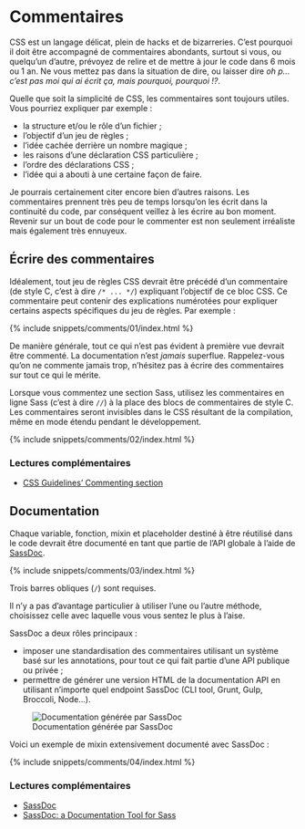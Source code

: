 
# Commentaires

CSS est un langage délicat, plein de hacks et de bizarreries. C’est pourquoi il doit être accompagné de commentaires abondants, surtout si vous, ou quelqu’un d’autre, prévoyez de relire et de mettre à jour le code dans 6 mois ou 1 an. Ne vous mettez pas dans la situation de dire, ou laisser dire *oh p... c’est pas moi qui ai écrit ça, mais pourquoi, pourquoi&nbsp;!?*.

Quelle que soit la simplicité de CSS, les commentaires sont toujours utiles. Vous pourriez expliquer par exemple&nbsp;:

* la structure et/ou le rôle d’un fichier&nbsp;;
* l’objectif d’un jeu de règles&nbsp;;
* l’idée cachée derrière un nombre magique&nbsp;;
* les raisons d’une déclaration CSS particulière&nbsp;;
* l’ordre des déclarations CSS&nbsp;;
* l’idée qui a abouti à une certaine façon de faire.

Je pourrais certainement citer encore bien d’autres raisons. Les commentaires prennent très peu de temps lorsqu’on les écrit dans la continuité du code, par conséquent veillez à les écrire au bon moment. Revenir sur un bout de code pour le commenter est non seulement irréaliste mais également très ennuyeux.

## Écrire des commentaires

Idéalement, tout jeu de règles CSS devrait être précédé d’un commentaire (de style C, c’est à dire `/* ... */`) expliquant l’objectif de ce bloc CSS. Ce commentaire peut contenir des explications numérotées pour expliquer certains aspects spécifiques du jeu de règles. Par exemple&nbsp;:

{% include snippets/comments/01/index.html %}

De manière générale, tout ce qui n’est pas évident à première vue devrait être commenté. La documentation n’est *jamais* superflue. Rappelez-vous qu’on ne commente jamais trop, n’hésitez pas à écrire des commentaires sur tout ce qui le mérite.

Lorsque vous commentez une section Sass, utilisez les commentaires en ligne Sass (c’est à dire `//`) à la place des blocs de commentaires de style C. Les commentaires seront invisibles dans le CSS résultant de la compilation, même en mode étendu pendant le développement.

{% include snippets/comments/02/index.html %}

### Lectures complémentaires

* [CSS Guidelines’ Commenting section](http://cssguidelin.es/#commenting)

## Documentation

Chaque variable, fonction, mixin et placeholder destiné à être réutilisé dans le code devrait être documenté en tant que partie de l’API globale à l’aide de [SassDoc](http://sassdoc.com).

{% include snippets/comments/03/index.html %}

<div class="note">
  <p>Trois barres obliques (<code>/</code>) sont requises.</p>
</div>

Il n’y a pas d’avantage particulier à utiliser l’une ou l’autre méthode, choisissez celle avec laquelle vous vous sentez le plus à l’aise.

SassDoc a deux rôles principaux&nbsp;:

* imposer une standardisation des commentaires utilisant un système basé sur les annotations, pour tout ce qui fait partie d’une API publique ou privée&nbsp;;
* permettre de générer une version HTML de la documentation API en utilisant n’importe quel endpoint SassDoc (CLI tool, Grunt, Gulp, Broccoli, Node...).

<figure role="group">
<img alt="Documentation générée par SassDoc"
     sizes="100vw"
     srcset="/assets/images/sassdoc-preview_small.png  540w,
             /assets/images/sassdoc-preview_medium.png 900w,
             /assets/images/sassdoc-preview_large.png 1200w,
             /assets/images/sassdoc-preview_huge.png  1590w" />
<figcaption>Documentation générée par SassDoc</figcaption>
</figure>

Voici un exemple de mixin extensivement documenté avec SassDoc&nbsp;:

{% include snippets/comments/04/index.html %}

### Lectures complémentaires

* [SassDoc](http://sassdoc.com)
* [SassDoc: a Documentation Tool for Sass](http://www.sitepoint.com/sassdoc-documentation-tool-sass/)
